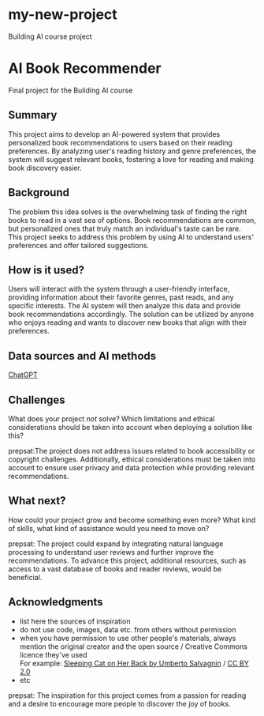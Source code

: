 # my-new-project
Building AI course project

# AI Book Recommender

Final project for the Building AI course

## Summary

This project aims to develop an AI-powered system that provides personalized book recommendations to users based on their reading preferences. By analyzing user's reading history and genre preferences, the system will suggest relevant books, fostering a love for reading and making book discovery easier.


## Background

The problem this idea solves is the overwhelming task of finding the right books to read in a vast sea of options. Book recommendations are common, but personalized ones that truly match an individual's taste can be rare. This project seeks to address this problem by using AI to understand users' preferences and offer tailored suggestions.


## How is it used?

Users will interact with the system through a user-friendly interface, providing information about their favorite genres, past reads, and any specific interests. The AI system will then analyze this data and provide book recommendations accordingly. The solution can be utilized by anyone who enjoys reading and wants to discover new books that align with their preferences.


## Data sources and AI methods

[ChatGPT](https://chat.openai.com)


## Challenges

What does your project _not_ solve? Which limitations and ethical considerations should be taken into account when deploying a solution like this?

prepsat:The project does not address issues related to book accessibility or copyright challenges. Additionally, ethical considerations must be taken into account to ensure user privacy and data protection while providing relevant recommendations.


## What next?

How could your project grow and become something even more? What kind of skills, what kind of assistance would you  need to move on? 

prepsat: The project could expand by integrating natural language processing to understand user reviews and further improve the recommendations. To advance this project, additional resources, such as access to a vast database of books and reader reviews, would be beneficial.



## Acknowledgments

* list here the sources of inspiration 
* do not use code, images, data etc. from others without permission
* when you have permission to use other people's materials, always mention the original creator and the open source / Creative Commons licence they've used
  <br>For example: [Sleeping Cat on Her Back by Umberto Salvagnin](https://commons.wikimedia.org/wiki/File:Sleeping_cat_on_her_back.jpg#filelinks) / [CC BY 2.0](https://creativecommons.org/licenses/by/2.0)
* etc

prepsat: The inspiration for this project comes from a passion for reading and a desire to encourage more people to discover the joy of books. 
